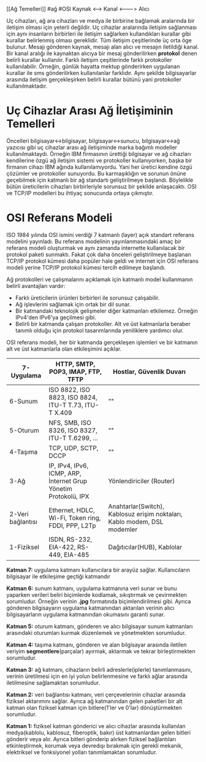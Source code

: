 [[Ağ Temelleri]]
#ağ #OSI
Kaynak <--> Kanal <---> Alıcı

Uç cihazları, ağ ara cihazları ve medya ile birbirine bağlamak aralarında bir iletişim olması için yeterli değildir. Uç cihazlar aralarında iletişim sağlanması için aynı insanların birbirleri ile iletişim sağlarken kullandıkları kurallar gibi kurallar belirlenmiş olması gereklidir. Tüm iletişim çeşitlerinde üç orta öge bulunur. Mesajı gönderen kaynak, mesajı alan alıcı ve mesajın iletildiği kanal. Bir kanal aralığı ile kaynaktan alıcıya bir mesaj gönderilirken **protokol** denen belirli kurallar kullanılır. Farklı iletişim çeşitlerinde farklı protokoller kullanılabilir. Örneğin, günlük hayatta mektup gönderirken uygulanan kurallar ile sms gönderilirken kullanılanlar farklıdır. Aynı şekilde bilgisayarlar arasında iletişim gerçekleşirken belirli kurallar bütünü yani protokoller kullanılmaktadır. 

# Uç Cihazlar Arası Ağ İletişiminin Temelleri
Öncelleri bilgisayar<->bilgisayar, bilgisayar<->sunucu, bilgisayar<->ağ yazıcısı gibi uç cihazlar arası ağ iletişiminde marka bağımlı modeller kullanılmaktaydı. Örneğin IBM firmasının ürettiği bilgisayar ve ağ cihazları kendilerine özgü ağ iletişim sistemi ve protokoller kullanıyorken, başka bir firmanın cihazı IBM ağında kullanılamıyordu. Yani her üretici kendine özgü çözümler ve protokoller sunuyordu. Bu karmaşıklığın ve sorunun önüne geçebilmek için katmanlı bir ağ standartı geliştirilmeye başlandı. Böylelikle bütün üreticilerin cihazları birbirleriyle sorunsuz bir şekilde anlaşacaktı. OSI ve TCP/IP modelleri bu ihtiyaç sonucunda ortaya çıkmıştır. 

# OSI Referans Modeli 
ISO 1984 yılında OSI ismini verdiği 7 katmanlı (layer) açık standart referans modelini yayınladı. Bu referans modelinin yayınlanmasındaki amaç bir referans modeli oluşturmak ve aynı zamanda internette kullanılacak bir protokol paketi sunmaktı. Fakat çok daha önceleri geliştirilmeye başlanan TCP/IP protokol kümesi daha popüler hale geldi ve internet için OSI referans modeli yerine TCP/IP protokol kümesi tercih edilmeye başlandı.

Ağ protokolleri ve çalışmalarını açıklamak için katmanlı model kullanmanın belirli avantajları vardır:
- Farklı üreticilerin ürünleri birbirleri ile sorunsuz çalışabilir.
- Ağ işlevlerini sağlamak için ortak bir dil sunar.
- Bir katmandaki teknolojik gelişmeler diğer katmanları etkilemez. Örneğin IPv4'den IPv6'ya geçilmesi gibi.
- Belirli bir katmanda çalışan protokoller. Alt ve üst katmanlarla beraber tanımlı olduğu için protokol tasarımlarında yeniliklere yardımcı olur.

OSI referans modeli, her bir katmanda gerçekleşen işlemleri ve bir katmanın alt ve üst katmanlarla olan etkileşimini açıklar.

| 7-Uygulama        | HTTP, SMTP, POP3, IMAP, FTP, TFTP                               | Hostlar, Güvenlik Duvarı                                                 |     |
| ----------------- | --------------------------------------------------------------- | ------------------------------------------------------------------------ | --- |
| 6-Sunum           | ISO 8822, ISO 8823, ISO 8824, ITU-T T.73, ITU-T X.409           | ""                                                                       |     |
| 5-Oturum          | NFS, SMB, ISO 8326, ISO 8327, ITU-T T.6299, ...                 | ""                                                                       |     |
| 4-Taşıma          | TCP, UDP, SCTP, DCCP                                            | ""                                                                       |     |
| 3-Ağ              | IP, IPv4, IPv6, ICMP, ARP, İnternet Grup Yönetim Protokolü, IPX | Yönlendiriciler (Router)                                                 |     |
| 2-Veri bağlantısı | Ethernet, HDLC, Wi-Fi, Token ring, FDDI, PPP, L2Tp              | Anahtarlar(Switch), Kablosuz erişim noktaları, Kablo modem, DSL modemler |     |
| 1-Fiziksel        | ISDN, RS-232, EIA-422, RS-449, EIA-485                          | Dağıtıcılar(HUB), Kablolar                                               |     |

**Katman 7:** uygulama katmanı kullanıcılara bir arayüz sağlar. Kullanıcıların bilgisayar ile etkileşime geçtiği katmandır 

**Katman 6:** sunum katmanı, uygulama katmanına veri sunar ve bunu yaparken verileri beliri biçimlerde kodlamak, sıkıştırmak ve çevirmekten sorumludur. Örneğin verinin **.jpg** formatında biçimlendirilmesi gibi. Ayrıca gönderen bilgisayarın uygulama katmanından aktarılan verinin alıcı bilgisayarların uygulama katmanından okumasını garanti sunar. 

**Katman 5:** oturum katmanı, gönderen ve alıcı bilgisayar sunum katmanları arasındaki oturumları kurmak düzenlemek ve yönetmekten sorumludur. 

**Katman 4:** taşıma katmanı, gönderen ve alan bilgisayar arasında iletilen veriyim **segmentlere**(parçalar) ayırmak, aktarmak ve tekrar birleştirmekten sorumludur. 

**Katman 3:** ağ katmanı, cihazların belirli adreslerle(iplerle) tanımlanmasını, verinin üretilmesi için en iyi yolun belirlenmesine ve farklı ağlar arasında iletilmesine sağlamaktan sorumludur.

**Katman 2:** veri bağlantısı katmanı, veri çerçevelerinin cihazlar arasında fiziksel aktarımını sağlar. Ayrıca ağ katmanından gelen paketleri bir alt katman olan fiziksel katman için bitlere(1'ler ve 0'lar) dönüştürmekten sorumludur.

**Katman 1:** fiziksel katman gönderici ve alıcı cihazlar arasında kullanılan medya(kablolu, kablosuz, fiberoptik, bakır) üst katmanlardan gelen bitleri gönderir veya alır. Ayrıca bitleri gönderip alırken fiziksel bağlantıları etkinleştirmek, korumak veya devredışı bırakmak için gerekli mekanik, elektriksel ve fonksiyonel yolları tanımlamaktan sorumludur.